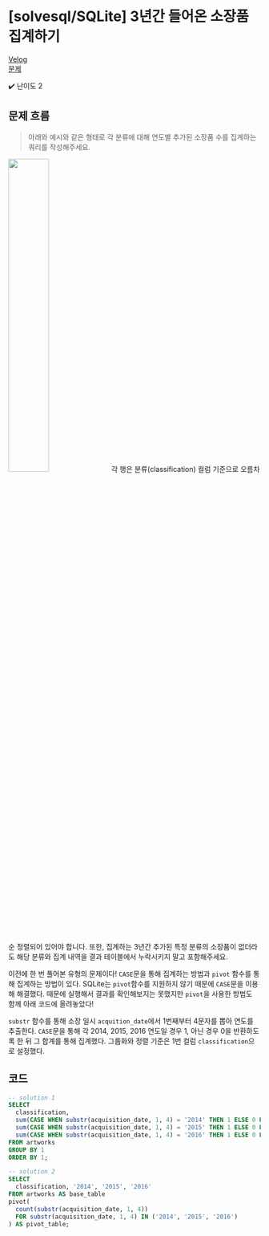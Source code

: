 # [solvesql/SQLite] 3년간 들어온 소장품 집계하기

[Velog](https://velog.io/@semoon/solvesqlSQLite-3년간-들어온-소장품-집계하기)<br>
[문제](https://solvesql.com/problems/summary-of-artworks-in-3-years/)

✔️ 난이도 2

## 문제 흐름
> 아래와 예시와 같은 형태로 각 분류에 대해 연도별 추가된 소장품 수를 집계하는 쿼리를 작성해주세요.
<img src=https://velog.velcdn.com/images/semoon/post/04f74059-ef62-4a60-8ea7-d6ef5942220d/image.png width=40%>
각 행은 분류(classification) 컬럼 기준으로 오름차순 정렬되어 있어야 합니다.
또한, 집계하는 3년간 추가된 특정 분류의 소장품이 없더라도 해당 분류와 집계 내역을 결과 테이블에서 누락시키지 말고 포함해주세요.

이전에 한 번 풀어본 유형의 문제이다!
`CASE`문을 통해 집계하는 방법과 `pivot` 함수를 통해 집계하는 방법이 있다.
SQLite는 `pivot`함수를 지원하지 않기 때문에 `CASE`문을 이용해 해결했다.
때문에 실행해서 결과를 확인해보지는 못했지만 `pivot`을 사용한 방법도 함께 아래 코드에 올려놓았다!

`substr` 함수를 통해 소장 일시 `acquition_date`에서 1번째부터 4문자를 뽑아 연도를 추출한다.
`CASE`문을 통해 각 2014, 2015, 2016 연도일 경우 1, 아닌 경우 0을 반환하도록 한 뒤 그 합계를 통해 집계했다.
그룹화와 정렬 기준은 1번 컬럼 `classification`으로 설정했다.


## 코드
```sql
-- solution 1
SELECT
  classification,
  sum(CASE WHEN substr(acquisition_date, 1, 4) = '2014' THEN 1 ELSE 0 END) AS '2014',
  sum(CASE WHEN substr(acquisition_date, 1, 4) = '2015' THEN 1 ELSE 0 END) AS '2015',
  sum(CASE WHEN substr(acquisition_date, 1, 4) = '2016' THEN 1 ELSE 0 END) AS '2016'
FROM artworks
GROUP BY 1
ORDER BY 1;

-- solution 2
SELECT
  classification, '2014', '2015', '2016'
FROM artworks AS base_table
pivot(
  count(substr(acquisition_date, 1, 4))
  FOR substr(acquisition_date, 1, 4) IN ('2014', '2015', '2016')
) AS pivot_table;
```
